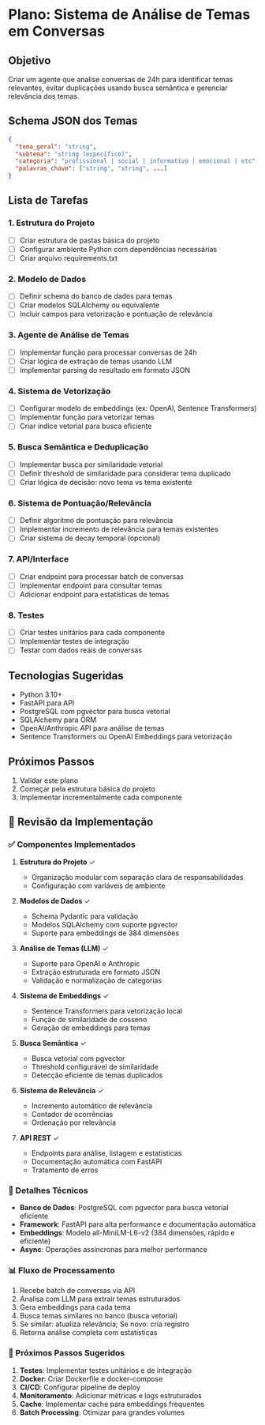 # Plano: Sistema de Análise de Temas em Conversas

## Objetivo
Criar um agente que analise conversas de 24h para identificar temas relevantes, evitar duplicações usando busca semântica e gerenciar relevância dos temas.

## Schema JSON dos Temas
```json
{
  "tema_geral": "string",
  "subtema": "string (específico)",
  "categoria": "profissional | social | informativo | emocional | etc",
  "palavras_chave": ["string", "string", ...]
}
```

## Lista de Tarefas

### 1. Estrutura do Projeto
- [ ] Criar estrutura de pastas básica do projeto
- [ ] Configurar ambiente Python com dependências necessárias
- [ ] Criar arquivo requirements.txt

### 2. Modelo de Dados
- [ ] Definir schema do banco de dados para temas
- [ ] Criar modelos SQLAlchemy ou equivalente
- [ ] Incluir campos para vetorização e pontuação de relevância

### 3. Agente de Análise de Temas
- [ ] Implementar função para processar conversas de 24h
- [ ] Criar lógica de extração de temas usando LLM
- [ ] Implementar parsing do resultado em formato JSON

### 4. Sistema de Vetorização
- [ ] Configurar modelo de embeddings (ex: OpenAI, Sentence Transformers)
- [ ] Implementar função para vetorizar temas
- [ ] Criar índice vetorial para busca eficiente

### 5. Busca Semântica e Deduplicação
- [ ] Implementar busca por similaridade vetorial
- [ ] Definir threshold de similaridade para considerar tema duplicado
- [ ] Criar lógica de decisão: novo tema vs tema existente

### 6. Sistema de Pontuação/Relevância
- [ ] Definir algoritmo de pontuação para relevância
- [ ] Implementar incremento de relevância para temas existentes
- [ ] Criar sistema de decay temporal (opcional)

### 7. API/Interface
- [ ] Criar endpoint para processar batch de conversas
- [ ] Implementar endpoint para consultar temas
- [ ] Adicionar endpoint para estatísticas de temas

### 8. Testes
- [ ] Criar testes unitários para cada componente
- [ ] Implementar testes de integração
- [ ] Testar com dados reais de conversas

## Tecnologias Sugeridas
- Python 3.10+
- FastAPI para API
- PostgreSQL com pgvector para busca vetorial
- SQLAlchemy para ORM
- OpenAI/Anthropic API para análise de temas
- Sentence Transformers ou OpenAI Embeddings para vetorização

## Próximos Passos
1. Validar este plano
2. Começar pela estrutura básica do projeto
3. Implementar incrementalmente cada componente

## 📝 Revisão da Implementação

### ✅ Componentes Implementados

1. **Estrutura do Projeto** ✓
   - Organização modular com separação clara de responsabilidades
   - Configuração com variáveis de ambiente

2. **Modelos de Dados** ✓
   - Schema Pydantic para validação
   - Modelos SQLAlchemy com suporte pgvector
   - Suporte para embeddings de 384 dimensões

3. **Análise de Temas (LLM)** ✓
   - Suporte para OpenAI e Anthropic
   - Extração estruturada em formato JSON
   - Validação e normalização de categorias

4. **Sistema de Embeddings** ✓
   - Sentence Transformers para vetorização local
   - Função de similaridade de cosseno
   - Geração de embeddings para temas

5. **Busca Semântica** ✓
   - Busca vetorial com pgvector
   - Threshold configurável de similaridade
   - Detecção eficiente de temas duplicados

6. **Sistema de Relevância** ✓
   - Incremento automático de relevância
   - Contador de ocorrências
   - Ordenação por relevância

7. **API REST** ✓
   - Endpoints para análise, listagem e estatísticas
   - Documentação automática com FastAPI
   - Tratamento de erros

### 🔧 Detalhes Técnicos

- **Banco de Dados**: PostgreSQL com pgvector para busca vetorial eficiente
- **Framework**: FastAPI para alta performance e documentação automática
- **Embeddings**: Modelo all-MiniLM-L6-v2 (384 dimensões, rápido e eficiente)
- **Async**: Operações assíncronas para melhor performance

### 📊 Fluxo de Processamento

1. Recebe batch de conversas via API
2. Analisa com LLM para extrair temas estruturados
3. Gera embeddings para cada tema
4. Busca temas similares no banco (busca vetorial)
5. Se similar: atualiza relevância; Se novo: cria registro
6. Retorna análise completa com estatísticas

### 🚀 Próximos Passos Sugeridos

1. **Testes**: Implementar testes unitários e de integração
2. **Docker**: Criar Dockerfile e docker-compose
3. **CI/CD**: Configurar pipeline de deploy
4. **Monitoramento**: Adicionar métricas e logs estruturados
5. **Cache**: Implementar cache para embeddings frequentes
6. **Batch Processing**: Otimizar para grandes volumes